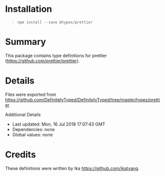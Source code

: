 # Installation
> `npm install --save @types/prettier`

# Summary
This package contains type definitions for prettier (https://github.com/prettier/prettier).

# Details
Files were exported from https://github.com/DefinitelyTyped/DefinitelyTyped/tree/master/types/prettier

Additional Details
 * Last updated: Mon, 16 Jul 2018 17:07:43 GMT
 * Dependencies: none
 * Global values: none

# Credits
These definitions were written by Ika <https://github.com/ikatyang>.
